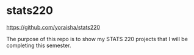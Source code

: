 # stats220
https://github.com/yoraisha/stats220

The purpose of this repo is to show my STATS 220 projects that I will be completing this semester.

